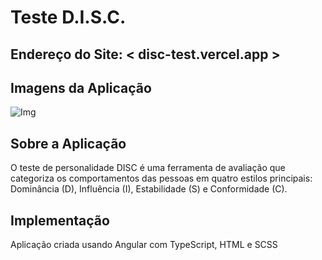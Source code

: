 # Teste D.I.S.C.

## Endereço do Site: < disc-test.vercel.app >

## Imagens da Aplicação

![Img](https://t4.ftcdn.net/jpg/04/23/14/25/360_F_423142507_FsZUpYT6eamfNgyPxRlezjyx8eV1tlXz.jpg)

## Sobre a Aplicação

O teste de personalidade DISC é uma ferramenta de avaliação que categoriza os comportamentos das pessoas em quatro estilos principais: Dominância (D), Influência (I), Estabilidade (S) e Conformidade (C).

## Implementação

Aplicação criada usando Angular com TypeScript, HTML e SCSS
